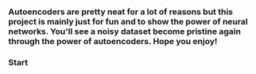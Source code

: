 ### Autoencoders are pretty neat for a lot of reasons but this project is mainly just for fun and to show the power of neural networks. You'll see a noisy dataset become pristine again through the power of autoencoders. Hope you enjoy!
### Start
